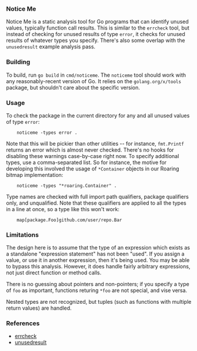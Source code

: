 ### Notice Me

Notice Me is a static analysis tool for Go programs that can identify unused
values, typically function call results. This is similar to the `errcheck`
tool, but instead of checking for unused results of type `error`, it checks
for unused results of whatever types you specify. There's also some overlap
with the `unusedresult` example analysis pass.

### Building

To build, run `go build` in `cmd/noticeme`. The `noticeme` tool should work
with any reasonably-recent version of Go. It relies on the `golang.org/x/tools`
package, but shouldn't care about the specific version.

### Usage

To check the package in the current directory for any and all unused
values of type `error`:

        noticeme -types error .

Note that this will be pickier than other utilities -- for instance,
`fmt.Printf` returns an error which is almost never checked. There's no
hooks for disabling these warnings case-by-case right now. To specify
additional types, use a comma-separated list. So for instance, the motive
for developing this involved the usage of `*Container` objects in our
Roaring bitmap implementation:

        noticeme -types "*roaring.Container" .

Type names are checked with full import path qualifiers, package qualifiers
only, and unqualified. Note that these qualifiers are applied to all the
types in a line at once, so a type like this won't work:

        map[package.Foo]github.com/user/repo.Bar

### Limitations

The design here is to assume that the type of an expression which exists
as a standalone "expression statement" has not been "used". If you assign
a value, or use it in another expression, then it's being used. You may be
able to bypass this analysis. However, it does handle fairly arbitrary
expressions, not just direct function or method calls.

There is no guessing about pointers and non-pointers; if you specify a
type of `foo` as important, functions returing `*foo` are not special, and
vise versa.

Nested types are not recognized, but tuples (such as functions with multiple
return values) are handled.

### References

* [errcheck](https://github.com/kisielk/errcheck)
* [unusedresult](https://godoc.org/golang.org/x/tools/go/analysis/passes/unusedresult)

